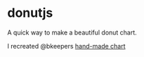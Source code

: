 donutjs
=======

A quick way to make a beautiful donut chart.

I recreated @bkeepers [hand-made chart](https://twitter.com/bkeepers/status/306816339195088896)
